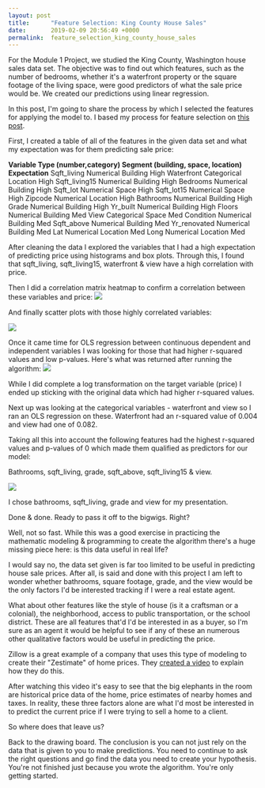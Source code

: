 ```yaml
---
layout: post
title:      "Feature Selection: King County House Sales"
date:       2019-02-09 20:56:49 +0000
permalink:  feature_selection_king_county_house_sales
---
```



For the Module 1 Project, we studied the King County, Washington house sales data set. The objective was to find out which features, such as the number of bedrooms, whether it's a waterfront property or the square footage of the living space, were good predictors of what the sale price would be. We created our predictions using linear regression.

In this post, I'm going to share the process by which I selected the features for applying the model to. I based my process for feature selection on [this post](https://www.kaggle.com/pmarcelino/comprehensive-data-exploration-with-python).

First, I created a table of all of the features in the given data set and what my expectation was for them predicting sale price:

**Variable               Type (number,category)            Segment (building, space, location)           Expectation**
Sqft_living               Numerical                                         Building                                                                      High
Waterfront              Categorical                                       Location                                                                    High
Sqft_living15         Numerical                                          Building                                                                      High
Bedrooms               Numerical                                         Building                                                                      High
Sqft_lot                    Numerical                                         Space                                                                         High
Sqft_lot15              Numerical                                         Space                                                                         High
Zipcode                   Numerical                                         Location                                                                    High
Bathrooms             Numerical                                         Building                                                                      High
Grade                       Numerical                                         Building                                                                      High
Yr_built                    Numerical                                          Building                                                                     High
Floors                      Numerical                                          Building                                                                     Med
View                         Categorical                                       Space                                                                        Med
Condition               Numerical                                          Building                                                                     Med
Sqft_above           Numerical                                         Building                                                                      Med
Yr_renovated       Numerical                                          Building                                                                     Med
Lat                            Numerical                                         Location                                                                    Med
Long                        Numerical                                          Location                                                                  Med

After cleaning the data I explored the variables that I had a high expectation of predicting price using histograms and box plots. Through this, I found that sqft_living, sqft_living15, waterfront & view have a high correlation with price.

Then I did a correlation matrix heatmap to confirm a correlation between these variables and price:
![](https://imgur.com/a/WlgCZPT)

And finally scatter plots with those highly correlated variables:

![](https://imgur.com/a/ac9AoQX)

Once it came time for OLS regression between continuous dependent and independent variables I was looking for those that had higher r-squared values and low p-values. Here's what was returned after running the algorithm:
![](https://imgur.com/a/fwwzaTh)

While I did complete a log transformation on the target variable (price) I ended up sticking with the original data which had higher r-squared values.

Next up was looking at the categorical variables - waterfront and view so I ran an OLS regression on these. Waterfront had an r-squared value of 0.004 and view had one of 0.082.

Taking all this into account the following features had the highest r-squared values and p-values of 0 which made them qualified as predictors for our model:

Bathrooms, sqft_living, grade, sqft_above, sqft_living15 & view.

![](https://imgur.com/a/IVfPYXk)

I chose bathrooms, sqft_living, grade and view for my presentation.

Done & done. Ready to pass it off to the bigwigs. Right?

Well, not so fast. While this was a good exercise in practicing the mathematic modeling & programming to create the algorithm there's a huge missing piece here: is this data useful in real life?

I would say no, the data set given is far too limited to be useful in predicting house sale prices. After all, is said and done with this project I am left to wonder whether bathrooms, square footage, grade, and the view would be the only factors I'd be interested tracking if I were a real estate agent.

What about other features like the style of house (is it a craftsman or a colonial), the neighborhood, access to public transportation, or the school district. These are all features that'd I'd be interested in as a buyer, so I'm sure as an agent it would be helpful to see if any of these an numerous other qualitative factors would be useful in predicting the price.

Zillow is a great example of a company that uses this type of modeling to create their "Zestimate" of home prices. They [created a video](https://www.zillow.com/zestimate/) to explain how they do this. 

After watching this video it's easy to see that the big elephants in the room are historical price data of the home, price estimates of nearby homes and taxes. In reality, these three factors alone are what I'd most be interested in to predict the current price if I were trying to sell a home to a client.

So where does that leave us?

Back to the drawing board. The conclusion is you can not just rely on the data that is given to you to make predictions. You need to continue to ask the right questions and go find the data you need to create your hypothesis. You're not finished just because you wrote the algorithm. You're only getting started.
